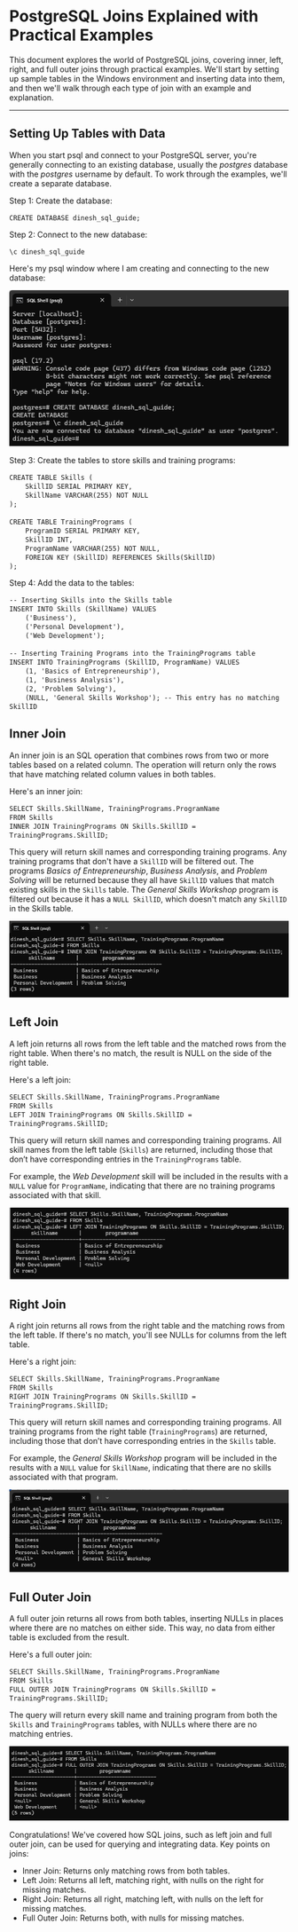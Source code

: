 # PostgreSQL Joins Explained with Practical Examples
This document explores the world of PostgreSQL joins, covering inner, left, right, and full outer joins through practical examples. We'll start by setting up sample tables in the Windows environment and inserting data into them, and then we'll walk through each type of join with an example and explanation.

---

## Setting Up Tables with Data
When you start psql and connect to your PostgreSQL server, you're generally connecting to an existing database, usually the *postgres* database with the *postgres* username by default. To work through the examples, we'll create a separate database.

Step 1: Create the database:

```pgsql
CREATE DATABASE dinesh_sql_guide;
```

Step 2: Connect to the new database:

```pgsql
\c dinesh_sql_guide
```

Here's my psql window where I am creating and connecting to the new database:

![psql window showing database is created and connected to](advsql1.png)

Step 3: Create the tables to store skills and training programs:

```pgsql
CREATE TABLE Skills (
    SkillID SERIAL PRIMARY KEY,
    SkillName VARCHAR(255) NOT NULL
);

CREATE TABLE TrainingPrograms (
    ProgramID SERIAL PRIMARY KEY,
    SkillID INT,
    ProgramName VARCHAR(255) NOT NULL,
    FOREIGN KEY (SkillID) REFERENCES Skills(SkillID)
);
```

Step 4: Add the data to the tables:

```pgsql
-- Inserting Skills into the Skills table
INSERT INTO Skills (SkillName) VALUES 
    ('Business'),
    ('Personal Development'),
    ('Web Development');

-- Inserting Training Programs into the TrainingPrograms table
INSERT INTO TrainingPrograms (SkillID, ProgramName) VALUES 
    (1, 'Basics of Entrepreneurship'),
    (1, 'Business Analysis'),
    (2, 'Problem Solving'),
    (NULL, 'General Skills Workshop'); -- This entry has no matching SkillID
```

## Inner Join
An inner join is an SQL operation that combines rows from two or more tables based on a related column. The operation will return only the rows that have matching related column values in both tables.

Here's an inner join:

```pgsql
SELECT Skills.SkillName, TrainingPrograms.ProgramName
FROM Skills
INNER JOIN TrainingPrograms ON Skills.SkillID = TrainingPrograms.SkillID;
```

This query will return skill names and corresponding training programs. Any training programs that don't have a `SkillID` will be filtered out. The programs *Basics of Entrepreneurship*, *Business Analysis*, and *Problem Solving* will be returned because they all have `SkillID` values that match existing skills in the `Skills` table. The *General Skills Workshop* program is filtered out because it has a `NULL SkillID`, which doesn't match any `SkillID` in the Skills table.

![Showing only the rows that have matching related column values in both tables](advsql2_innerjoin.png)

## Left Join
A left join returns all rows from the left table and the matched rows from the right table. When there's no match, the result is NULL on the side of the right table.

Here's a left join:

```pgsql
SELECT Skills.SkillName, TrainingPrograms.ProgramName
FROM Skills
LEFT JOIN TrainingPrograms ON Skills.SkillID = TrainingPrograms.SkillID;
```

This query will return skill names and corresponding training programs. All skill names from the left table (`Skills`) are returned, including those that don’t have corresponding entries in the `TrainingPrograms` table.

For example, the *Web Development* skill will be included in the results with a `NULL` value for `ProgramName`, indicating that there are no training programs associated with that skill.

![Returns all left, matching right, with nulls](advsql2_leftjoin.png)

## Right Join
A right join returns all rows from the right table and the matching rows from the left table. If there's no match, you'll see NULLs for columns from the left table.

Here's a right join:

```pgsql
SELECT Skills.SkillName, TrainingPrograms.ProgramName
FROM Skills
RIGHT JOIN TrainingPrograms ON Skills.SkillID = TrainingPrograms.SkillID;
```

This query will return skill names and corresponding training programs. All training programs from the right table (`TrainingPrograms`) are returned, including those that don’t have corresponding entries in the `Skills` table.

For example, the *General Skills Workshop* program will be included in the results with a `NULL` value for `SkillName`, indicating that there are no skills associated with that program.

![Returns all right, matching left, including nulls](advsql2_rightjoin.png)

## Full Outer Join
A full outer join returns all rows from both tables, inserting NULLs in places where there are no matches on either side. This way, no data from either table is excluded from the result.

Here's a full outer join:

```pgsql
SELECT Skills.SkillName, TrainingPrograms.ProgramName
FROM Skills
FULL OUTER JOIN TrainingPrograms ON Skills.SkillID = TrainingPrograms.SkillID;
```

The query will return every skill name and training program from both the `Skills` and `TrainingPrograms` tables, with NULLs where there are no matching entries.

![Returns all, fills unmatched rows with nulls](advsql2_outerjoin.png)

Congratulations! We've covered how SQL joins, such as left join and full outer join, can be used for querying and integrating data. Key points on joins:

- Inner Join: Returns only matching rows from both tables. 
- Left Join: Returns all left, matching right, with nulls on the right for missing matches. 
- Right Join: Returns all right, matching left, with nulls on the left for missing matches.
- Full Outer Join: Returns both, with nulls for missing matches.